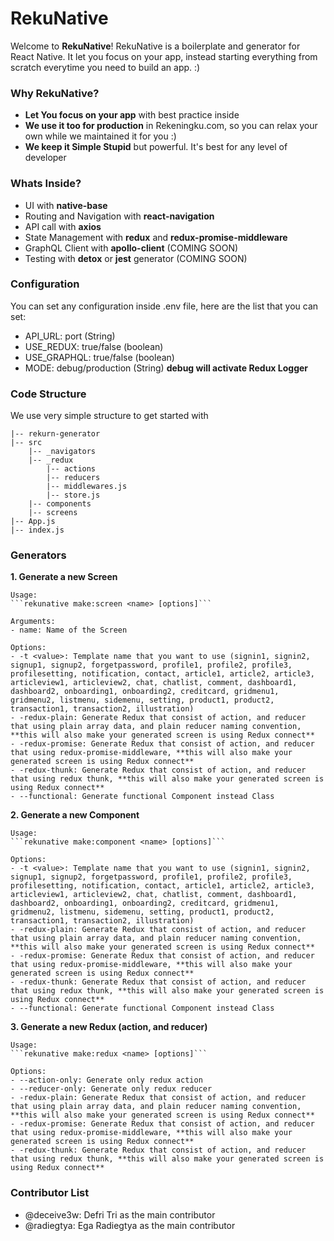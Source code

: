 # RekuNative

Welcome to **RekuNative**! RekuNative is a boilerplate and generator for React Native. It let you focus on your app, instead starting everything from scratch everytime you need to build an app. :)

### Why RekuNative?

- **Let You focus on your app** with best practice inside
- **We use it too for production** in Rekeningku.com, so you can relax your own while we maintained it for you :)
- **We keep it Simple Stupid** but powerful. It's best for any level of developer

### Whats Inside?

- UI with **native-base**
- Routing and Navigation with **react-navigation**
- API call with **axios**
- State Management with **redux** and **redux-promise-middleware**
- GraphQL Client with **apollo-client** (COMING SOON)
- Testing with **detox** or **jest** generator (COMING SOON)

### Configuration

You can set any configuration inside .env file, here are the list that you can set:
- API_URL: port (String)
- USE_REDUX: true/false (boolean)
- USE_GRAPHQL: true/false (boolean)
- MODE: debug/production (String) **debug will activate Redux Logger**

### Code Structure

We use very simple structure to get started with

```
|-- rekurn-generator
|-- src
    |-- _navigators
    |-- _redux
        |-- actions
        |-- reducers
        |-- middlewares.js
        |-- store.js
    |-- components
    |-- screens
|-- App.js
|-- index.js
```

### Generators

**1. Generate a new Screen**

    Usage:
    ```rekunative make:screen <name> [options]```

    Arguments:
    - name: Name of the Screen

    Options:
    - -t <value>: Template name that you want to use (signin1, signin2, signup1, signup2, forgetpassword, profile1, profile2, profile3, profilesetting, notification, contact, article1, article2, article3, articleview1, articleview2, chat, chatlist, comment, dashboard1, dashboard2, onboarding1, onboarding2, creditcard, gridmenu1, gridmenu2, listmenu, sidemenu, setting, product1, product2, transaction1, transaction2, illustration) 
    - -redux-plain: Generate Redux that consist of action, and reducer that using plain array data, and plain reducer naming convention, **this will also make your generated screen is using Redux connect**
    - -redux-promise: Generate Redux that consist of action, and reducer that using redux-promise-middleware, **this will also make your generated screen is using Redux connect**
    - -redux-thunk: Generate Redux that consist of action, and reducer that using redux thunk, **this will also make your generated screen is using Redux connect**
    - --functional: Generate functional Component instead Class

**2. Generate a new Component**

    Usage:
    ```rekunative make:component <name> [options]```

    Options:
    - -t <value>: Template name that you want to use (signin1, signin2, signup1, signup2, forgetpassword, profile1, profile2, profile3, profilesetting, notification, contact, article1, article2, article3, articleview1, articleview2, chat, chatlist, comment, dashboard1, dashboard2, onboarding1, onboarding2, creditcard, gridmenu1, gridmenu2, listmenu, sidemenu, setting, product1, product2, transaction1, transaction2, illustration)
    - -redux-plain: Generate Redux that consist of action, and reducer that using plain array data, and plain reducer naming convention, **this will also make your generated screen is using Redux connect**
    - -redux-promise: Generate Redux that consist of action, and reducer that using redux-promise-middleware, **this will also make your generated screen is using Redux connect**
    - -redux-thunk: Generate Redux that consist of action, and reducer that using redux thunk, **this will also make your generated screen is using Redux connect**
    - --functional: Generate functional Component instead Class

**3. Generate a new Redux (action, and reducer)**

    Usage:
    ```rekunative make:redux <name> [options]```

    Options:
    - --action-only: Generate only redux action
    - --reducer-only: Generate only redux reducer
    - -redux-plain: Generate Redux that consist of action, and reducer that using plain array data, and plain reducer naming convention, **this will also make your generated screen is using Redux connect**
    - -redux-promise: Generate Redux that consist of action, and reducer that using redux-promise-middleware, **this will also make your generated screen is using Redux connect**
    - -redux-thunk: Generate Redux that consist of action, and reducer that using redux thunk, **this will also make your generated screen is using Redux connect**

### Contributor List

- @deceive3w: Defri Tri as the main contributor
- @radiegtya: Ega Radiegtya as the main contributor